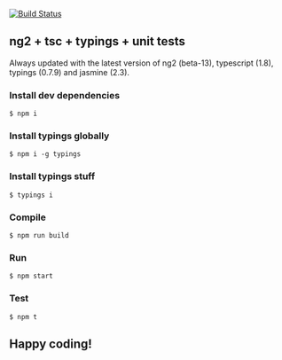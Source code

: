 [![Build Status](https://travis-ci.org/ericmdantas/angular2-typescript-todo.svg?branch=master)](https://travis-ci.org/ericmdantas/angular2-typescript-todo)


## ng2 + tsc + typings + unit tests

Always updated with the latest version of ng2 (beta-13), typescript (1.8), typings (0.7.9) and jasmine (2.3).

### Install dev dependencies

```shell
$ npm i
```

### Install typings globally

```shell
$ npm i -g typings
```

### Install typings stuff

```shell
$ typings i
```

### Compile

```shell
$ npm run build
```

### Run

```shell
$ npm start
```

### Test

```shell
$ npm t
```

## Happy coding!
